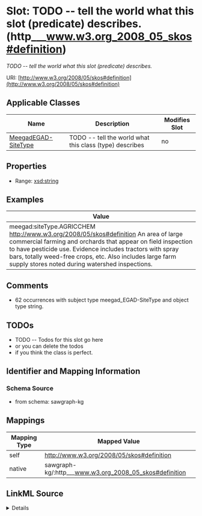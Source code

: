 

# Slot: TODO -- tell the world what this slot (predicate) describes. (http___www.w3.org_2008_05_skos#definition)


_TODO -- tell the world what this slot (predicate) describes._





URI: [http://www.w3.org/2008/05/skos#definition](http://www.w3.org/2008/05/skos#definition)



<!-- no inheritance hierarchy -->





## Applicable Classes

| Name | Description | Modifies Slot |
| --- | --- | --- |
| [MeegadEGAD-SiteType](../classes/MeegadEGAD-SiteType.md) | TODO -- tell the world what this class (type) describes |  no  |







## Properties

* Range: [xsd:string](http://www.w3.org/2001/XMLSchema#string)






## Examples

| Value |
| --- |
| meegad:siteType.AGRICCHEM http://www.w3.org/2008/05/skos#definition An area of large commercial farming and orchards that appear on field inspection to have pesticide use. Evidence includes tractors with spray bars, totally weed-free crops, etc. Also includes large farm supply stores noted during watershed inspections. |

## Comments

* 62 occurrences with subject type meegad_EGAD-SiteType and object type string.

## TODOs

* TODO -- Todos for this slot go here
* or you can delete the todos
* if you think the class is perfect.

## Identifier and Mapping Information







### Schema Source


* from schema: sawgraph-kg




## Mappings

| Mapping Type | Mapped Value |
| ---  | ---  |
| self | http://www.w3.org/2008/05/skos#definition |
| native | sawgraph-kg/:http___www.w3.org_2008_05_skos#definition |




## LinkML Source

<details>
```yaml
name: http___www.w3.org_2008_05_skos#definition
description: TODO -- tell the world what this slot (predicate) describes.
title: TODO -- tell the world what this slot (predicate) describes.
todos:
- TODO -- Todos for this slot go here
- or you can delete the todos
- if you think the class is perfect.
comments:
- 62 occurrences with subject type meegad_EGAD-SiteType and object type string.
examples:
- value: meegad:siteType.AGRICCHEM http://www.w3.org/2008/05/skos#definition An area
    of large commercial farming and orchards that appear on field inspection to have
    pesticide use. Evidence includes tractors with spray bars, totally weed-free crops,
    etc. Also includes large farm supply stores noted during watershed inspections.
from_schema: sawgraph-kg
rank: 1000
slot_uri: http://www.w3.org/2008/05/skos#definition
alias: http___www.w3.org_2008_05_skos#definition
domain_of:
- meegad_EGAD-SiteType
range: string

```
</details>